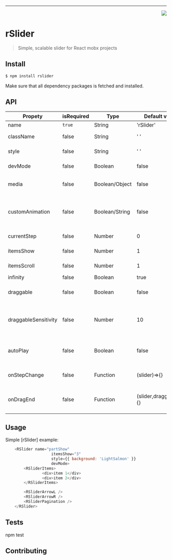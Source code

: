 ---

<p align="right">
  <a href="https://npmjs.org/package/rslider">
    <img src="https://img.shields.io/npm/v/rslider.svg?style=flat-square">
  </a>
</p>


# rSlider

> Simple, scalable slider for React mobx projects


## Install

```sh
$ npm install rslider
```

Make sure that all dependency packages is fetched and installed.


## API
| Propety | isRequired | Type | Default value | Description |
| --- | --- | --- | --- | --- |
| name | `true` | String | 'rSlider' | Each rSlider must have unique name |
| className | false | String | ' ' | Custom class that can be added to .rslider DOM element |
| style | false | String | ' ' | Custom styles that can be added to .rslider DOM element |
| devMode | false | Boolean | false | Allow you to debug **rSlider** mobx model right from you slider |
| media | false | Boolean/Object | false | Add **mediaQueries** support to **rSlider** (See **media** usage example on the bottom) |
| customAnimation | false | Boolean/String | false | Allow you to run css3 animations from https://daneden.github.io/animate.css or you own. *(Only for slideToShow === 1)* |
| currentStep | false | Number | 0 | You can start **rSlider** from any slide you want |
| itemsShow | false | Number | 1 | Number of **rSlider** items that will be shown on the same time |
| itemsScroll | false | Number | 1 | Number of **rSlider** items that will be scroll on each step change |
| infinity | false | Boolean | true | **rSlider** has infinity loop as default |
| draggable | false | Boolean | false | **rSlider** can be draggable *(except cases, when customAnimation === true)* |
| draggableSensitivity | false | Number | 10 | Only for enabled **infinity** mode. You can set any value from 0 to 100. The more draggableSensitivity, the more difficult to drag the slider to the next step |
| autoPlay | false | Boolean | false | Allow you slide change step on each 5000ms. Can be customized inside [rSliderItem] component. See examples below |
| onStepChange | false | Function | (slider)=>{} | Callback, that fire right after **rSlider** step changes. Returns **rSlider** model as first argument |
| onDragEnd | false | Function | (slider,draggable)=>{} | Callback, that fire right after **rSlider** drag event ends. Returns **rSlider** model as first argument and **draggable** state object as the second |



## Usage

Simple [rSlider] example:
```js
    <RSlider name="partShow"
                    itemsShow="3"
                    style={{ background: 'LightSalmon' }}
                    devMode>
        <RSliderItems>
                <div>item 1</div>
                <div>item 2</div>
        </RSliderItems>

        <RSliderArrowL />
        <RSliderArrowR />
        <RSliderPagination />
    </RSlider>
```


## Tests
npm test

## Contributing